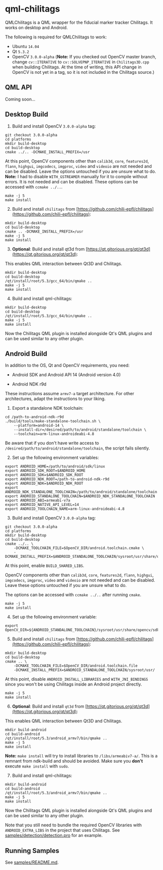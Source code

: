qml-chilitags
=============

QMLChilitags is a QML wrapper for the fiducial marker tracker Chilitags. It works on desktop and Android.

The following is required for QMLChilitags to work:

  - Ubuntu `14.04`
  - Qt `5.3.2`
  - OpenCV `3.0.0-alpha` (**Note:** If you checked out OpenCV master branch, change `cv::ITERATIVE` to `cv::SOLVEPNP_ITERATIVE` in `Chilitags3D.cpp` when building Chilitags. At the time of writing, this API change in OpenCV is not yet in a tag, so it is not included in the Chilitags source.)

QML API
-------

Coming soon...

Desktop Build
-------------

1. Build and install OpenCV `3.0.0-alpha` tag:

  ```
  git checkout 3.0.0-alpha
  cd platforms
  mkdir build-desktop
  cd build-desktop
  cmake ../.. -DCMAKE_INSTALL_PREFIX=/usr
  ```

  At this point, OpenCV components other than `calib3d`, `core`, `features2d`, `flann`, `highgui`, `imgcodecs`, `imgproc`, `video` and `videoio` are not needed and can be disabled. Leave the options untouched if you are unsure what to do. **Note:** I had to disable `WITH_GSTREAMER` manually for it to compile without errors. It is not needed and can be disabled. These options can be accessed with `ccmake ../..`.

  ```
  make -j 5
  make install
  ```

2. Build and install `chilitags` from [https://github.com/chili-epfl/chilitags](https://github.com/chili-epfl/chilitags):

  ```
  mkdir build-desktop
  cd build-desktop
  cmake .. -DCMAKE_INSTALL_PREFIX=/usr
  make -j 5
  make install
  ```

3. **Optional**: Build and install qt3d from [https://qt.gitorious.org/qt/qt3d](https://qt.gitorious.org/qt/qt3d):

  This enables QML interaction between Qt3D and Chilitags.

  ```
  mkdir build-desktop
  cd build-desktop
  /qt/install/root/5.3/gcc_64/bin/qmake ..
  make -j 5
  make install
  ```

4. Build and install qml-chilitags:

  ```
  mkdir build-desktop
  cd build-desktop
  /qt/install/root/5.3/gcc_64/bin/qmake ..
  make -j 5
  make install
  ```

  Now the Chilitags QML plugin is installed alongside Qt's QML plugins and can be used similar to any other plugin.

Android Build
-------------

In addition to the OS, Qt and OpenCV requirements, you need:

  - Android SDK and Android API 14 (Android version 4.0)

  - Android NDK r9d

These instructions assume `armv7-a` target architecture. For other architectures, adapt the instructions to your liking.

1. Export a standalone NDK toolchain:

  ```
  cd /path-to-android-ndk-r9d
  ./build/tools/make-standalone-toolchain.sh \
      --platform=android-14 \
      --install-dir=/desired/path/to/android/standalone/toolchain \
      --toolchain=arm-linux-androideabi-4.8
  ```

  Be aware that if you don't have write access to `/desired/path/to/android/standalone/toolchain`, the script fails silently.

2. Set up the following environment variables:

  ```
  export ANDROID_HOME=/path/to/android/sdk/linux
  export ANDROID_SDK_ROOT=$ANDROID_HOME
  export ANDROID_SDK=$ANDROID_SDK_ROOT
  export ANDROID_NDK_ROOT=/path-to-android-ndk-r9d
  export ANDROID_NDK=$ANDROID_NDK_ROOT
  export ANDROID_NDK_STANDALONE_TOOLCHAIN=/path/to/android/standalone/toolchain
  export ANDROID_STANDALONE_TOOLCHAIN=$ANDROID_NDK_STANDALONE_TOOLCHAIN
  export ANDROID_ABI=armeabi-v7a
  export ANDROID_NATIVE_API_LEVEL=14
  export ANDROID_TOOLCHAIN_NAME=arm-linux-androideabi-4.8
  ```

3. Build and install OpenCV `3.0.0-alpha` tag:

  ```
  git checkout 3.0.0-alpha
  cd platforms
  mkdir build-desktop
  cd build-desktop
  cmake ../.. \
      -DCMAKE_TOOLCHAIN_FILE=$OpenCV_DIR/android.toolchain.cmake \
      -DCMAKE_INSTALL_PREFIX=$ANDROID_STANDALONE_TOOLCHAIN/sysroot/usr/share/opencv/
  ```

  At this point, enable `BUILD_SHARED_LIBS`.

  OpenCV components other than `calib3d`, `core`, `features2d`, `flann`, `highgui`, `imgcodecs`, `imgproc`, `video` and `videoio` are not needed and can be disabled. Leave these options untouched if you are unsure what to do.

  The options can be accessed with `ccmake ../..` after running `cmake`.

  ```
  make -j 5
  make install
  ```

4. Set up the following environment variable:

  ```
  export OpenCV_DIR=${ANDROID_STANDALONE_TOOLCHAIN}/sysroot/usr/share/opencv/sdk/native/jni/
  ```

5. Build and install `chilitags` from [https://github.com/chili-epfl/chilitags](https://github.com/chili-epfl/chilitags):

  ```
  mkdir build-desktop
  cd build-desktop
  cmake .. \
      -DCMAKE_TOOLCHAIN_FILE=$OpenCV_DIR/android.toolchain.file
      -DCMAKE_INSTALL_PREFIX=$ANDROID_STANDALONE_TOOLCHAIN/sysroot/usr/
  ```

  At this point, disable `ANDROID_INSTALL_LIBRARIES` and `WITH_JNI_BINDINGS` since you won't be using Chilitags inside an Android project directly.

  ```
  make -j 5
  make install
  ```

6. **Optional**: Build and install `qt3d` from [https://qt.gitorious.org/qt/qt3d](https://qt.gitorious.org/qt/qt3d):

  This enables QML interaction between Qt3D and Chilitags.

  ```
  mkdir build-android
  cd build-android
  /qt/install/root/5.3/android_armv7/bin/qmake ..
  make -j 5
  make install
  ```

**Note:** `make install` will try to install libraries to `/libs/armeabiv7-a/`. This is a remnant from ndk-build and should be avoided. Make sure you **don't** execute `make install` with `sudo`.

7. Build and install qml-chilitags:

  ```
  mkdir build-android
  cd build-android
  /qt/install/root/5.3/android_armv7/bin/qmake ..
  make -j 5
  make install
  ```

  Now the Chilitags QML plugin is installed alongside Qt's QML plugins and can be used similar to any other plugin.

  Note that you still need to bundle the required OpenCV libraries with `ANDROID_EXTRA_LIBS` in the project that uses Chilitags. See [samples/detection/detection.pro](samples/detection/detection.pro) for an example.

Running Samples
---------------

See [samples/README.md](samples/README.md).

